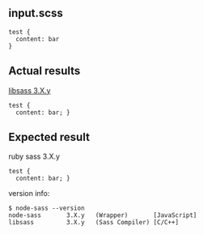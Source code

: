 input.scss
----------

    test {
      content: bar
    }

Actual results
--------------

[libsass 3.X.y](http://libsass.ocbnet.ch/srcmap/#dGVzdCB7CiAgY29udGVudDogYmFyOyB9Cg==)

    test {
      content: bar; }

Expected result
---------------

ruby sass 3.X.y

    test {
      content: bar; }

version info:

    $ node-sass --version
    node-sass       3.X.y   (Wrapper)       [JavaScript]
    libsass         3.X.y   (Sass Compiler) [C/C++]

